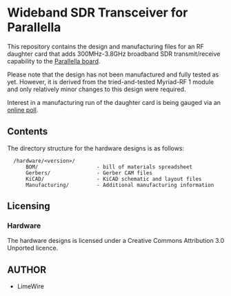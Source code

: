 # Wideband SDR Transceiver for Parallella

This repository contains the design and manufacturing files for an RF daughter card that adds 300MHz-3.8GHz broadband SDR transmit/receive capability to the [Parallella board](http://www.parallella.org).

Please note that the design has not been manufactured and fully tested as yet. However, it is derived from the tried-and-tested Myriad-RF 1 module and only relatively minor changes to this design were required.

Interest in a manufacturing run of the daughter card is being gauged via an [online poll](https://www.surveymonkey.com/s/L6TBZ55).

## Contents

The directory structure for the hardware designs is as follows:

      /hardware/<version>/
          BOM/                   - bill of materials spreadsheet
          Gerbers/               - Gerber CAM files
          KiCAD/                 - KiCAD schematic and layout files
          Manufacturing/         - Additional manufacturing information

## Licensing

### Hardware

The hardware designs is licensed under a Creative Commons Attribution 3.0 Unported licence.

## AUTHOR

* LimeWire

